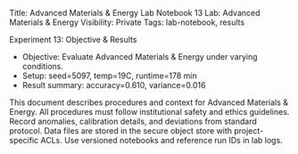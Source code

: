 Title: Advanced Materials & Energy Lab Notebook 13
Lab: Advanced Materials & Energy
Visibility: Private
Tags: lab-notebook, results

Experiment 13: Objective & Results
- Objective: Evaluate Advanced Materials & Energy under varying conditions.
- Setup: seed=5097, temp=19C, runtime=178 min
- Result summary: accuracy=0.610, variance=0.016

This document describes procedures and context for Advanced Materials & Energy.
All procedures must follow institutional safety and ethics guidelines.
Record anomalies, calibration details, and deviations from standard protocol.
Data files are stored in the secure object store with project-specific ACLs.
Use versioned notebooks and reference run IDs in lab logs.
